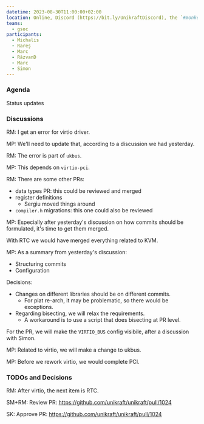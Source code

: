 ```yaml
---
datetime: 2023-08-30T11:00:00+02:00
location: Online, Discord (https://bit.ly/UnikraftDiscord), the `#monkey-business` voice channel
teams:
  - gsoc
participants:
  - Michalis
  - Rareș
  - Marc
  - RăzvanD
  - Marc
  - Simon
---
```


### Agenda

Status updates

### Discussions

RM: I get an error for virtio driver.

MP: We'll need to update that, according to a discussion we had yesterday.

RM: The error is part of `ukbus`.

MP: This depends on `virtio-pci`.

RM: There are some other PRs:

- data types PR: this could be reviewed and merged
- register definitions
  - Sergiu moved things around
- `compiler.h` migrations: this one could also be reviewed

MP: Especially after yesterday's discussion on how commits should be formulated, it's time to get them merged.

With RTC we would have merged everything related to KVM.

MP: As a summary from yesterday's discussion:

- Structuring commits
- Configuration

Decisions:

- Changes on different libraries should be on different commits.
  - For plat re-arch, it may be problematic, so there would be exceptions.
- Regarding bisecting, we will relax the requirements.
  - A workaround is to use a script that does bisecting at PR level.

For the PR, we will make the `VIRTIO_BUS` config visibile, after a discussion with Simon.

MP: Related to virtio, we will make a change to ukbus.

MP: Before we rework virtio, we would complete PCI.

### TODOs and Decisions

RM: After virtio, the next item is RTC.

SM+RM: Review PR: https://github.com/unikraft/unikraft/pull/1024

SK: Approve PR: https://github.com/unikraft/unikraft/pull/1024
